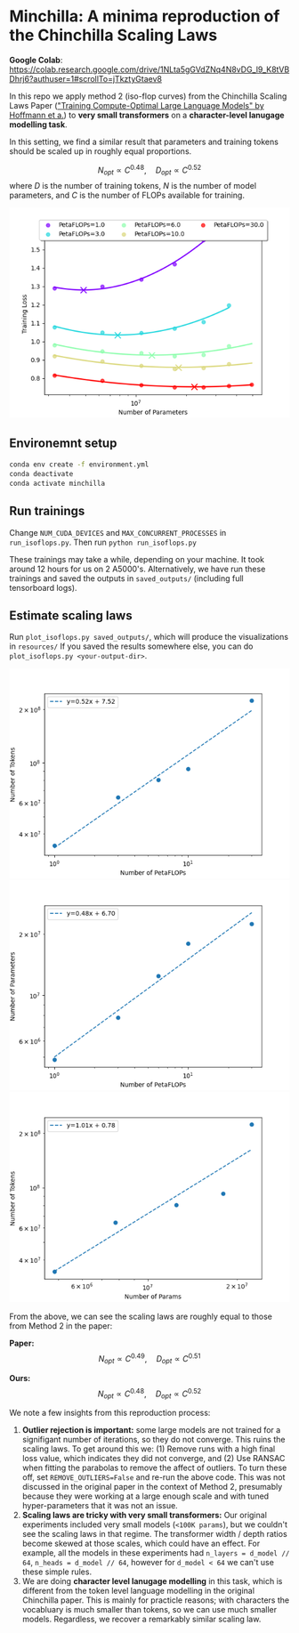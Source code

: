 # Minchilla: A minima reproduction of the Chinchilla Scaling Laws

**Google Colab**: https://colab.research.google.com/drive/1NLta5gGVdZNq4N8vDG_l9_K8tVBDhrj6?authuser=1#scrollTo=jTkztyGtaev8

In this repo we apply method 2 (iso-flop curves) from the Chinchilla Scaling Laws Paper
(["Training Compute-Optimal Large Language Models" by Hoffmann et a.](https://arxiv.org/pdf/2203.15556))
to **very small transformers** on a **character-level lanugage modelling task**.

In this setting, we find a similar result that parameters and training tokens should be scaled up in
roughly equal proportions.

$$N_{opt} \propto C^{0.48}, \quad D_{opt} \propto C^{0.52}$$
where $D$ is the number of training tokens, $N$ is the number of model parameters, and $C$ is the number of FLOPs available for training.

![IsoFlop curve](resources/isoflop_curve.png)


## Environemnt setup

```bash
conda env create -f environment.yml
conda deactivate
conda activate minchilla
```

## Run trainings

Change `NUM_CUDA_DEVICES` and `MAX_CONCURRENT_PROCESSES` in `run_isoflops.py`.
Then run `python run_isoflops.py`

These trainings may take a while, depending on your machine. It took around 12 hours for us on 2 A5000's.
Alternatively, we have run these trainings and saved the outputs in `saved_outputs/`
(including full tensorboard logs).

## Estimate scaling laws

Run `plot_isoflops.py saved_outputs/`, which will produce the visualizations in `resources/`
If you saved the results somewhere else, you can do `plot_isoflops.py <your-output-dir>`.

![Tokens vs flops](resources/minima_tokens_vs_flops.png)
![Params vs flops](resources/minima_params_vs_flops.png)
![Tokens vs params](resources/minima_tokens_vs_params.png)

From the above, we can see the scaling laws are roughly equal to those from Method 2 in the paper:

**Paper:**
$$N_{opt} \propto C^{0.49}, \quad D_{opt} \propto C^{0.51}$$

**Ours:**
$$N_{opt} \propto C^{0.48}, \quad D_{opt} \propto C^{0.52}$$


We note a few insights from this reproduction process:
1. **Outlier rejection is important:** some large models are not trained for a signifigant number of iterations, so they do not converge. This ruins the scaling laws. To get around this we: (1) Remove runs with a high final loss value, which indicates they did not converge, and (2) Use RANSAC when fitting the parabolas to remove the affect of outliers. To turn these off, set `REMOVE_OUTLIERS=False` and re-run the above code. This was not discussed in the original paper in the context of Method 2, presumably because they were working at a large enough scale and with tuned hyper-parameters that it was not an issue.
2. **Scaling laws are tricky with very small transformers:** Our original experiments included very small models (`<100K params`), but we couldn't see the scaling laws in that regime. The transformer width / depth ratios become skewed at those scales, which could have an effect. For example, all the models in these experiments had `n_layers = d_model // 64`, `n_heads = d_model // 64`, however for `d_model < 64` we can't use these simple rules.
3. We are doing **character level lanugage modelling** in this task, which is different from the token level language modelling in the original Chinchilla paper. This is mainly for practicle reasons; with characters the vocabluary is much smaller than tokens, so we can use much smaller models. Regardless, we recover a remarkably similar scaling law.
